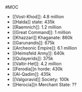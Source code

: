#MOC 
- [[Vost-Khod]]: 4.8 million
- [[Halda]] state: 435k
- [[Raemnich]]: 1.2 million
- [[Great Command]]: 1 million
- [[Khazzari]] Khaganate: 860k
- [[Garunandis]]: 675k
- [[Archeonic Empire]]: 6.1 million
- [[Heimsfeld Army]]: 640k
- [[Qulayerids]]: 375k
- [[Valtir-Het]]: 4.2 million
- [[Ferodia]]n horde: 430k
- [[Al-Qadim]]: 435k
- [[Valgoravid]] Society: 100k
- [[Herocia]]n Merchant State: ??